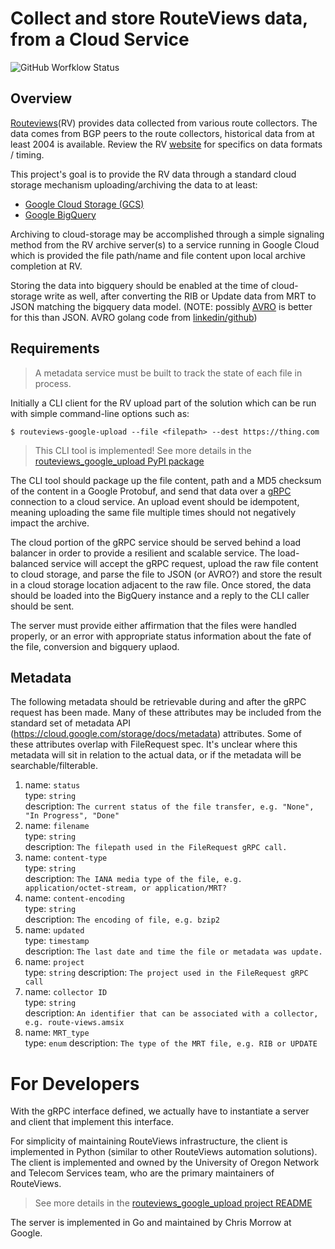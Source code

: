 # Collect and store RouteViews data, from a Cloud Service

![GitHub Worfklow Status](https://github.com/morrowc/rv/workflows/RV/badge.svg)

## Overview

[Routeviews](http://www.routeviews.org)(RV) provides data collected from various
route collectors. The data comes from BGP peers to the route collectors, historical
data from at least 2004 is available. Review the RV [website](http://www.routeviews.org/routeviews/index.php/archive/) 
for specifics on data formats / timing.

This project's goal is to provide the RV data through a standard cloud storage
mechanism uploading/archiving the data to at least:

  * [Google Cloud Storage (GCS)](https://cloud.google.com/storage)
  * [Google BigQuery](https://cloud.google.com/bigquery)

Archiving to cloud-storage may be accomplished through a simple signaling method
from the RV archive server(s) to a service running in Google Cloud which is provided
the file path/name and file content upon local archive completion at RV.

Storing the data into bigquery should be enabled at the time of cloud-storage write
as well, after converting the RIB or Update data from MRT to JSON matching the bigquery
data model.
  (NOTE: possibly [AVRO](http://avro.apache.org) is better for this than JSON. AVRO
  golang code from [linkedin/github](https://github.com/linkedin/goavro))

## Requirements

> A metadata service must be built to track the state of each file in process.

Initially a CLI client for the RV upload part of the solution which can be run with simple
command-line options such as:

```shell
$ routeviews-google-upload --file <filepath> --dest https://thing.com
```

> This CLI tool is implemented! 
> See more details in the [routeviews_google_upload PyPI package](https://badge.fury.io/py/routeviews-google-upload) 

The CLI tool should package up the file content, path and a MD5  checksum of the content
in a Google Protobuf, and send that data over a [gRPC](https://gRPC.io) connection to a
cloud service. An upload event should be idempotent, meaning uploading the same file
multiple times should not negatively impact the archive.

The cloud portion of the gRPC service should be served behind a load balancer in order
to provide a resilient and scalable service. The load-balanced service will accept the gRPC
request, upload the raw file content to cloud storage, and parse the file to JSON (or AVRO?)
and store the result in a cloud storage location adjacent to the raw file. Once stored, the
data should be loaded into the BigQuery instance and a reply to the CLI caller should be sent.

The server must provide either affirmation that the files were handled properly, or an error
with appropriate status information about the fate of the file, conversion and bigquery uplaod.

## Metadata
The following metadata should be retrievable during and after the gRPC request has been made. 
Many of these attributes may be included from the standard set of metadata API 
(https://cloud.google.com/storage/docs/metadata) attributes. Some of these attributes overlap with 
FileRequest spec. 
It's unclear where this metadata will sit in relation to the actual data, or if the metadata will 
be searchable/filterable.

 1. name: `status`  
    type: `string`  
    description: `The current status of the file transfer, e.g. "None", "In Progress", "Done"` 
 2. name: `filename`  
    type: `string`  
    description: `The filepath used in the FileRequest gRPC call.`  
 3. name: `content-type`  
    type: `string`  
    description: `The IANA media type of the file, e.g. application/octet-stream, or application/MRT?`  
 4. name: `content-encoding`  
    type: `string`  
    description: `The encoding of file, e.g. bzip2`
 5. name: `updated`  
    type: `timestamp`  
    description: `The last date and time the file or metadata was update.`
 6. name: `project`  
    type: `string`
    description: `The project used in the FileRequest gRPC call`  
 7. name: `collector ID`  
    type: `string`  
    description: `An identifier that can be associated with a collector, e.g. route-views.amsix`
 8. name: `MRT_type`  
    type: `enum` 
    description: `The type of the MRT file, e.g. RIB or UPDATE`

# For Developers

With the gRPC interface defined, we actually have to instantiate a server and client that implement this interface.

For simplicity of maintaining RouteViews infrastructure, the client is implemented in Python (similar to other 
RouteViews automation solutions).
The client is implemented and owned by the University of Oregon Network and Telecom Services team, who are the primary 
maintainers of RouteViews.

> See more details in the [routeviews_google_upload project README](routeviews_google_upload/README.md)

The server is implemented in Go and maintained by Chris Morrow at Google.
